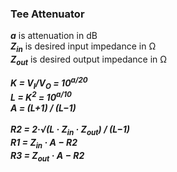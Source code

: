### Tee Attenuator
___a___ is attenuation in dB<br>
___Z<sub>in</sub>___ is desired input impedance in &#x2126;<br>
___Z<sub>out</sub>___ is desired output impedance in &#x2126;<br>

___K = V<sub>I</sub>/V<sub>O</sub> = 10<sup>a/20</sup>___<br>
___L = K<sup>2</sup> = 10<sup>a/10</sup>___<br>
___A = (L+1) / (L&minus;1)___<br><br>
___R2 = 2&middot;&radic;(L &middot; Z<sub>in</sub> &middot; Z<sub>out</sub>) / (L&minus;1)___<br>
___R1 = Z<sub>in</sub> &middot; A &minus; R2___<br>
___R3 = Z<sub>out</sub> &middot; A &minus; R2___
